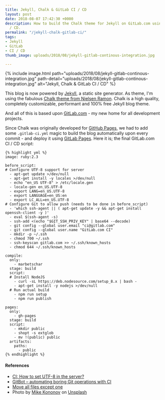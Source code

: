 ```yaml
---
title: Jekyll, Chalk & GitLab CI / CD
layout: post
date: 2018-08-07 17:42:30 +0000
description: How to build the Chalk theme for Jekyll on GitLab.com using GitLab CI
  / CD.
permalink: "/jekyll-chalk-gitlab-ci/"
tags:
- Jekyll
- GitLab
- CI / CD
thumb_image: uploads/2018/08/jekyll-gitlab-continous-integration.jpg

---
```

{% include image.html path="uploads/2018/08/jekyll-gitlab-continous-integration.jpg" path-detail="uploads/2018/08/jekyll-gitlab-continous-integration.jpg" alt="Jekyll, Chalk & GitLab CI / CD" %}

This blog is now powered by [Jekyll](https://jekyllrb.com), a static site generator. As theme, I'm using the fabulous [Chalk theme from Nielsen Ramon](https://github.com/nielsenramon/chalk). Chalk is a high quality, completely customizable, performant and 100% free Jekyll blog theme.

And all of this is based upon [GitLab.com](GitLab.com) - my new home for all development projects.

Since Chalk was originally developed for [GitHub Pages](https://pages.github.com), we had to add some `.gitlab-ci.yml` magic to build the blog automatically upon every commit - and deploy it using [GitLab Pages](https://about.gitlab.com/features/pages/). Here it is; the final GitLab.com CI / CD script:

    {% highlight yml %}
    image: ruby:2.3
    
    before_script:
    # Configure UTF-8 support for server
      - apt-get update >/dev/null
      - apt-get install -y locales >/dev/null
      - echo "en_US UTF-8" > /etc/locale.gen
      - locale-gen en_US.UTF-8
      - export LANG=en_US.UTF-8
      - export LANGUAGE=en_US:en
      - export LC_ALL=en_US.UTF-8
    # Configure Git to allow push (needs to be done in before_script)
      - 'which ssh-agent || ( apt-get update -y && apt-get install openssh-client -y )'
      - eval $(ssh-agent -s)
      - ssh-add <(echo "$GIT_SSH_PRIV_KEY" | base64 --decode)
      - git config --global user.email "ci@gitlab.com"
      - git config --global user.name "GitLab.com CI"
      - mkdir -p ~/.ssh
      - chmod 700 ~/.ssh
      - ssh-keyscan gitlab.com >> ~/.ssh/known_hosts
      - chmod 644 ~/.ssh/known_hosts
    
    compile:
      only:
        - marbetschar
      stage: build
      script:
      # Install NodeJS
        - curl -sL https://deb.nodesource.com/setup_8.x | bash -
        - apt-get install -y nodejs >/dev/null
      # Run actual build
        - npm run setup
        - npm run publish
    
    pages:
      only:
        - gh-pages
      stage: build
      script:
        - mkdir public
        - shopt -s extglob
        - mv !(public) public
      artifacts:
        paths:
          - public
    {% endhighlight %}

#### References

* [CI: How to set UTF-8 in the server?](https://gitlab.com/gitlab-org/gitlab-ce/issues/14983)
* [GitBot – automating boring Git operations with CI](https://about.gitlab.com/2017/11/02/automating-boring-git-operations-gitlab-ci/)
* [Move all files except one](https://stackoverflow.com/questions/670460/move-all-files-except-one)
* Photo by [Mike Kononov](https://unsplash.com/photos/lFv0V3_2H6s?utm_source=unsplash&utm_medium=referral&utm_content=creditCopyText) on [Unsplash](https://unsplash.com/search/photos/moskau-office-building?utm_source=unsplash&utm_medium=referral&utm_content=creditCopyText)